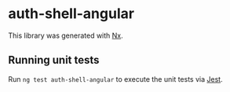 # auth-shell-angular

This library was generated with [Nx](https://nx.dev).

## Running unit tests

Run `ng test auth-shell-angular` to execute the unit tests via [Jest](https://jestjs.io).

